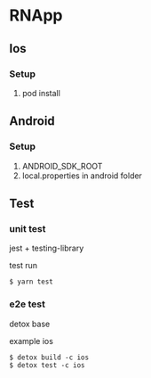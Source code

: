 # RNApp

## Ios

### Setup
1. pod install

## Android

### Setup

1. ANDROID_SDK_ROOT
2. local.properties in android folder


## Test

### unit test
jest + testing-library

test run
```
$ yarn test
```

### e2e test

detox base

example ios
```
$ detox build -c ios
$ detox test -c ios 
```
